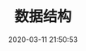 ---
pageComponent: 
  name: Catalogue
  data: 
    key: 10.数据结构
    imgUrl: /img/web.png
    description: 数据结构...
title: 数据结构
date: 2020-03-11 21:50:53
permalink: /ts/
sidebar: false
article: false
comment: false
editLink: false
---